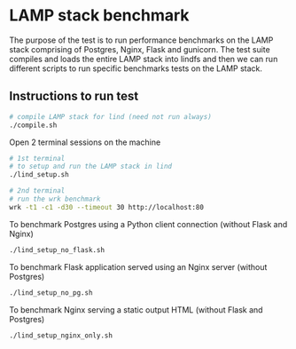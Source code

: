 # LAMP stack benchmark

The purpose of the test is to run performance benchmarks on the LAMP stack comprising of Postgres, Nginx, Flask and gunicorn. The test suite compiles and loads the entire LAMP stack into lindfs and then we can run different scripts to run specific benchmarks tests on the LAMP stack.

## Instructions to run test

```sh
# compile LAMP stack for lind (need not run always)
./compile.sh
```

Open 2 terminal sessions on the machine
```sh
# 1st terminal
# to setup and run the LAMP stack in lind
./lind_setup.sh

# 2nd terminal
# run the wrk benchmark
wrk -t1 -c1 -d30 --timeout 30 http://localhost:80
```

To benchmark Postgres using a Python client connection (without Flask and Nginx)
```sh
./lind_setup_no_flask.sh
```

To benchmark Flask application served using an Nginx server (without Postgres)
```sh
./lind_setup_no_pg.sh
```

To benchmark Nginx serving a static output HTML (without Flask and Postgres)
```sh
./lind_setup_nginx_only.sh
```
